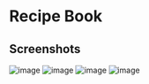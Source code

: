 # Recipe Book

## Screenshots
![image](https://github.com/user-attachments/assets/5ca65e51-f1ae-48d9-a994-75f5a683848e)
![image](https://github.com/user-attachments/assets/f81d5ae9-2729-4618-9932-033a094aee89)
![image](https://github.com/user-attachments/assets/5fdbb96c-b4cd-4687-889a-ae4ebdca8234)
![image](https://github.com/user-attachments/assets/7541ab5d-dc02-4c85-b99d-eea1e744839d)
